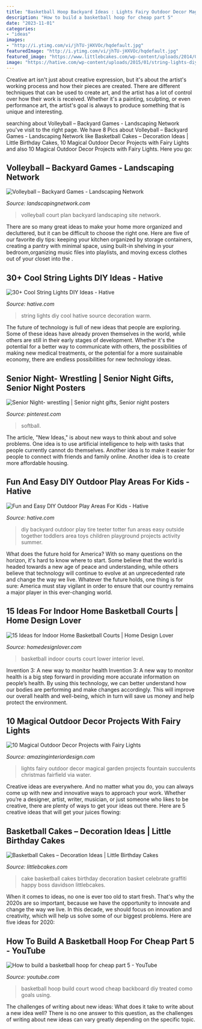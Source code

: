 ```yaml
---
title: "Basketball Hoop Backyard Ideas : Lights Fairy Outdoor Decor Magical Garden Projects Fountain Succulents Christmas Fairfield Via Water"
description: "How to build a basketball hoop for cheap part 5"
date: "2023-11-01"
categories:
- "ideas"
images:
- "http://i.ytimg.com/vi/jhTU-jHXVOc/hqdefault.jpg"
featuredImage: "http://i.ytimg.com/vi/jhTU-jHXVOc/hqdefault.jpg"
featured_image: "https://www.littlebcakes.com/wp-content/uploads/2014/01/Basketball-Cake-Pictures.jpg"
image: "https://hative.com/wp-content/uploads/2015/01/string-lights-diy-ideas/2-string-lights-diy-ideas.jpg"
---
```



Creative art isn't just about creative expression, but it's about the artist's working process and how their pieces are created. There are different techniques that can be used to create art, and the artist has a lot of control over how their work is received. Whether it's a painting, sculpting, or even performance art, the artist's goal is always to produce something that is unique and interesting.

	

		
searching about Volleyball – Backyard Games - Landscaping Network you've visit to the right page. We have 8 Pics about Volleyball – Backyard Games - Landscaping Network like Basketball Cakes – Decoration Ideas | Little Birthday Cakes, 10 Magical Outdoor Decor Projects with Fairy Lights and also 10 Magical Outdoor Decor Projects with Fairy Lights. Here you go:
		
    
## Volleyball – Backyard Games - Landscaping Network

<img loading=lazy src="https://www.landscapingnetwork.com/pictures/images/950x950Max/site_8/volleyball-court-plan-view-landscaping-network_2412.jpg" onerror="this.onerror=null;this.src='https://tse2.mm.bing.net/th?id=OIP.ayNMnC6pDuY1YEpESLhlOAHaKA&amp;pid=15.1';" alt="Volleyball – Backyard Games - Landscaping Network">

_Source: landscapingnetwork.com_

>volleyball court plan backyard landscaping site network. 

	

There are so many great ideas to make your home more organized and decluttered, but it can be difficult to choose the right one. Here are five of our favorite diy tips: keeping your kitchen organized by storage containers, creating a pantry with minimal space, using built-in shelving in your bedroom,organizing music files into playlists, and moving excess clothes out of your closet into the .

    
## 30+ Cool String Lights DIY Ideas - Hative

<img loading=lazy src="https://hative.com/wp-content/uploads/2015/01/string-lights-diy-ideas/2-string-lights-diy-ideas.jpg" onerror="this.onerror=null;this.src='https://tse1.mm.bing.net/th?id=OIP.xaRWa9I8TipKl215vuAakgHaJ4&amp;pid=15.1';" alt="30+ Cool String Lights DIY Ideas - Hative">

_Source: hative.com_

>string lights diy cool hative source decoration warm. 

	

The future of technology is full of new ideas that people are exploring. Some of these ideas have already proven themselves in the world, while others are still in their early stages of development. Whether it's the potential for a better way to communicate with others, the possibilities of making new medical treatments, or the potential for a more sustainable economy, there are endless possibilities for new technology ideas.

    
## Senior Night- Wrestling | Senior Night Gifts, Senior Night Posters

<img loading=lazy src="https://i.pinimg.com/736x/e0/f3/4c/e0f34cf19f388da988e046f8533bf054.jpg" onerror="this.onerror=null;this.src='https://tse2.mm.bing.net/th?id=OIP.YnyXY9vfppU-9opl5qrVHgHaNK&amp;pid=15.1';" alt="Senior Night- wrestling | Senior night gifts, Senior night posters">

_Source: pinterest.com_

>softball. 

	

The article, "New Ideas," is about new ways to think about and solve problems. One idea is to use artificial intelligence to help with tasks that people currently cannot do themselves. Another idea is to make it easier for people to connect with friends and family online. Another idea is to create more affordable housing.

    
## Fun And Easy DIY Outdoor Play Areas For Kids - Hative

<img loading=lazy src="https://hative.com/wp-content/uploads/2016/03/outdoor-play-areas/10-outdoor-play-areas.jpg" onerror="this.onerror=null;this.src='https://tse4.mm.bing.net/th?id=OIP.2nO3haWnhEot-N4f5rjpdgHaLo&amp;pid=15.1';" alt="Fun and Easy DIY Outdoor Play Areas For Kids - Hative">

_Source: hative.com_

>diy backyard outdoor play tire teeter totter fun areas easy outside together toddlers area toys children playground projects activity summer. 

	

What does the future hold for America? With so many questions on the horizon, it's hard to know where to start. Some believe that the world is headed towards a new age of peace and understanding, while others believe that technology will continue to evolve at an unprecedented rate and change the way we live. Whatever the future holds, one thing is for sure: America must stay vigilant in order to ensure that our country remains a major player in this ever-changing world.

    
## 15 Ideas For Indoor Home Basketball Courts | Home Design Lover

<img loading=lazy src="https://homedesignlover.com/wp-content/uploads/2014/04/2-lower.jpg" onerror="this.onerror=null;this.src='https://tse4.mm.bing.net/th?id=OIP.wctK8sDng6XrBnSCfEY9TwHaEl&amp;pid=15.1';" alt="15 Ideas for Indoor Home Basketball Courts | Home Design Lover">

_Source: homedesignlover.com_

>basketball indoor courts court lower interior level. 

	

Invention 3: A new way to monitor health
Invention 3: A new way to monitor health is a big step forward in providing more accurate information on people’s health. By using this technology, we can better understand how our bodies are performing and make changes accordingly. This will improve our overall health and well-being, which in turn will save us money and help protect the environment.

    
## 10 Magical Outdoor Decor Projects With Fairy Lights

<img loading=lazy src="http://www.amazinginteriordesign.com/wp-content/uploads/2016/07/10-magical-outdoor-decor-projects-fairy-lights-11.jpg" onerror="this.onerror=null;this.src='https://tse1.mm.bing.net/th?id=OIP.rv9xaFlcbqSf965l4_hH-wHaLF&amp;pid=15.1';" alt="10 Magical Outdoor Decor Projects with Fairy Lights">

_Source: amazinginteriordesign.com_

>lights fairy outdoor decor magical garden projects fountain succulents christmas fairfield via water. 

	

Creative ideas are everywhere. And no matter what you do, you can always come up with new and innovative ways to approach your work. Whether you’re a designer, artist, writer, musician, or just someone who likes to be creative, there are plenty of ways to get your ideas out there. Here are 5 creative ideas that will get your juices flowing: 

    
## Basketball Cakes – Decoration Ideas | Little Birthday Cakes

<img loading=lazy src="https://www.littlebcakes.com/wp-content/uploads/2014/01/Basketball-Cake-Pictures.jpg" onerror="this.onerror=null;this.src='https://tse4.mm.bing.net/th?id=OIP.i8u2vdXfziu3S4OK0bbCmAHaE8&amp;pid=15.1';" alt="Basketball Cakes – Decoration Ideas | Little Birthday Cakes">

_Source: littlebcakes.com_

>cake basketball cakes birthday decoration basket celebrate graffiti happy boss davidson littlebcakes. 

	

When it comes to ideas, no one is ever too old to start fresh. That's why the 2020s are so important, because we have the opportunity to innovate and change the way we live. In this decade, we should focus on innovation and creativity, which will help us solve some of our biggest problems. Here are five ideas for 2020:

    
## How To Build A Basketball Hoop For Cheap Part 5 - YouTube

<img loading=lazy src="http://i.ytimg.com/vi/jhTU-jHXVOc/hqdefault.jpg" onerror="this.onerror=null;this.src='https://tse2.mm.bing.net/th?id=OIP.8U5tdZsNwZ6ntVfsWTK5kgHaFj&amp;pid=15.1';" alt="How to build a basketball hoop for cheap part 5 - YouTube">

_Source: youtube.com_

>basketball hoop build court wood cheap backboard diy treated como goals using. 

	

The challenges of writing about new ideas: What does it take to write about a new idea well?
There is no one answer to this question, as the challenges of writing about new ideas can vary greatly depending on the specific topic.

